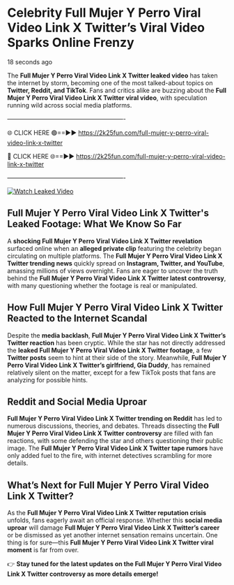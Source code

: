 # Celebrity Full Mujer Y Perro Viral Video Link X Twitter’s Viral Video Sparks Online Frenzy

18 seconds ago

The **Full Mujer Y Perro Viral Video Link X Twitter leaked video** has taken the internet by storm, becoming one of the most talked-about topics on **Twitter, Reddit, and TikTok**. Fans and critics alike are buzzing about the **Full Mujer Y Perro Viral Video Link X Twitter viral video**, with speculation running wild across social media platforms.

———————————————————-

🌐 CLICK HERE 🟢==►► https://2k25fun.com/full-mujer-y-perro-viral-video-link-x-twitter

🔴 CLICK HERE 🌐==►► https://2k25fun.com/full-mujer-y-perro-viral-video-link-x-twitter

———————————————————-

[![Watch Leaked Video](https://miro.medium.com/v2/resize:fit:828/format:webp/1*cilzJN44JGOrTw9NJCrNHA.gif "Watch Leaked Video")](https://2k25fun.com/full-mujer-y-perro-viral-video-link-x-twitter)

## **Full Mujer Y Perro Viral Video Link X Twitter's Leaked Footage: What We Know So Far**  
A **shocking Full Mujer Y Perro Viral Video Link X Twitter revelation** surfaced online when an **alleged private clip** featuring the celebrity began circulating on multiple platforms. The **Full Mujer Y Perro Viral Video Link X Twitter trending news** quickly spread on **Instagram, Twitter, and YouTube**, amassing millions of views overnight. Fans are eager to uncover the truth behind the **Full Mujer Y Perro Viral Video Link X Twitter latest controversy**, with many questioning whether the footage is real or manipulated.  

## **How Full Mujer Y Perro Viral Video Link X Twitter Reacted to the Internet Scandal**  
Despite the **media backlash**, **Full Mujer Y Perro Viral Video Link X Twitter’s Twitter reaction** has been cryptic. While the star has not directly addressed the **leaked Full Mujer Y Perro Viral Video Link X Twitter footage**, a few **Twitter posts** seem to hint at their side of the story. Meanwhile, **Full Mujer Y Perro Viral Video Link X Twitter’s girlfriend, Gia Duddy**, has remained relatively silent on the matter, except for a few TikTok posts that fans are analyzing for possible hints.  

## **Reddit and Social Media Uproar**  
**Full Mujer Y Perro Viral Video Link X Twitter trending on Reddit** has led to numerous discussions, theories, and debates. Threads dissecting the **Full Mujer Y Perro Viral Video Link X Twitter controversy** are filled with fan reactions, with some defending the star and others questioning their public image. The **Full Mujer Y Perro Viral Video Link X Twitter tape rumors** have only added fuel to the fire, with internet detectives scrambling for more details.  

## **What’s Next for Full Mujer Y Perro Viral Video Link X Twitter?**  
As the **Full Mujer Y Perro Viral Video Link X Twitter reputation crisis** unfolds, fans eagerly await an official response. Whether this **social media uproar** will damage **Full Mujer Y Perro Viral Video Link X Twitter’s career** or be dismissed as yet another internet sensation remains uncertain. One thing is for sure—this **Full Mujer Y Perro Viral Video Link X Twitter viral moment** is far from over.  

👉 **Stay tuned for the latest updates on the Full Mujer Y Perro Viral Video Link X Twitter controversy as more details emerge!**  